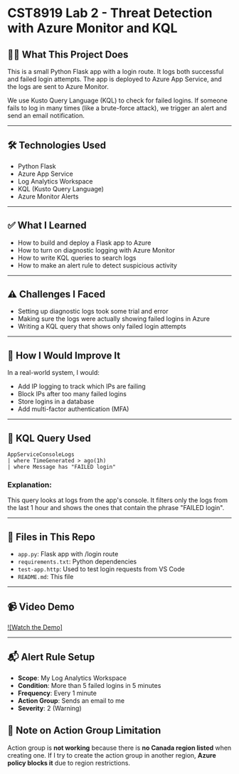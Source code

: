 # CST8919 Lab 2 - Threat Detection with Azure Monitor and KQL

## 👨‍💻 What This Project Does

This is a small Python Flask app with a login route. It logs both successful and failed login attempts. The app is deployed to Azure App Service, and the logs are sent to Azure Monitor.

We use Kusto Query Language (KQL) to check for failed logins. If someone fails to log in many times (like a brute-force attack), we trigger an alert and send an email notification.

---

## 🛠 Technologies Used

- Python Flask  
- Azure App Service  
- Log Analytics Workspace  
- KQL (Kusto Query Language)  
- Azure Monitor Alerts

---

## ✅ What I Learned

- How to build and deploy a Flask app to Azure  
- How to turn on diagnostic logging with Azure Monitor  
- How to write KQL queries to search logs  
- How to make an alert rule to detect suspicious activity

---

## ⚠️ Challenges I Faced

- Setting up diagnostic logs took some trial and error  
- Making sure the logs were actually showing failed logins in Azure  
- Writing a KQL query that shows only failed login attempts

---

## 🧠 How I Would Improve It

In a real-world system, I would:
- Add IP logging to track which IPs are failing  
- Block IPs after too many failed logins  
- Store logins in a database  
- Add multi-factor authentication (MFA)

---

## 🔎 KQL Query Used

```kql
AppServiceConsoleLogs
| where TimeGenerated > ago(1h)
| where Message has "FAILED login"
```

### Explanation:
This query looks at logs from the app's console. It filters only the logs from the last 1 hour and shows the ones that contain the phrase "FAILED login".

---

## 📁 Files in This Repo

- `app.py`: Flask app with /login route  
- `requirements.txt`: Python dependencies  
- `test-app.http`: Used to test login requests from VS Code  
- `README.md`: This file

---

## 📹 Video Demo

[![Watch the Demo]](https://drive.google.com/file/d/1DIddjsRgiCu0Y1Vs2pDGabSwwFNTe1ak/view?usp=drivesdk)

---

## 📬 Alert Rule Setup

- **Scope**: My Log Analytics Workspace  
- **Condition**: More than 5 failed logins in 5 minutes  
- **Frequency**: Every 1 minute  
- **Action Group**: Sends an email to me  
- **Severity**: 2 (Warning)

## 🚫 Note on Action Group Limitation

Action group is **not working** because there is **no Canada region listed** when creating one. If I try to create the action group in another region, **Azure policy blocks it** due to region restrictions.
